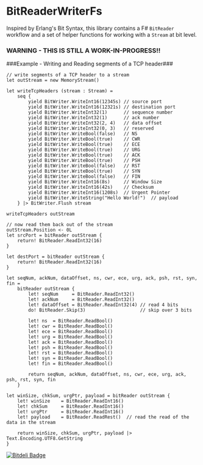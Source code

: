 BitReaderWriterFs
=================

Inspired by Erlang's Bit Syntax, this library contains a F# `BitReader` workflow and a set of helper functions for working with a `Stream` at bit level.

### WARNING - THIS IS STILL A WORK-IN-PROGRESS!!

###Example - Writing and Reading segments of a TCP header###

    // write segments of a TCP header to a stream
    let outStream = new MemoryStream()

    let writeTcpHeaders (stream : Stream) =
        seq {
            yield BitWriter.WriteInt16(12345s) // source port
            yield BitWriter.WriteInt16(12321s) // destination port
            yield BitWriter.WriteInt32(1)      // sequence number
            yield BitWriter.WriteInt32(1)      // ack number
            yield BitWriter.WriteInt32(2, 4)   // data offset
            yield BitWriter.WriteInt32(0, 3)   // reserved
            yield BitWriter.WriteBool(false)   // NS
            yield BitWriter.WriteBool(true)    // CWR
            yield BitWriter.WriteBool(true)    // ECE
            yield BitWriter.WriteBool(true)    // URG
            yield BitWriter.WriteBool(true)    // ACK
            yield BitWriter.WriteBool(true)    // PSH
            yield BitWriter.WriteBool(false)   // RST
            yield BitWriter.WriteBool(true)    // SYN
            yield BitWriter.WriteBool(false)   // FIN
            yield BitWriter.WriteInt16(8s)     // Window Size
            yield BitWriter.WriteInt16(42s)    // Checksum
            yield BitWriter.WriteInt16(1208s)  // Urgent Pointer
            yield BitWriter.WriteString("Hello World!")  // payload
        } |> BitWriter.Flush stream

    writeTcpHeaders outStream

    // now read them back out of the stream
    outStream.Position <- 0L
    let srcPort = bitReader outStream {
        return! BitReader.ReadInt32(16)
    }
    
    let destPort = bitReader outStream {
        return! BitReader.ReadInt32(16)
    }

    let seqNum, ackNum, dataOffset, ns, cwr, ece, urg, ack, psh, rst, syn, fin = 
        bitReader outStream {
            let! seqNum     = BitReader.ReadInt32()
            let! ackNum     = BitReader.ReadInt32()
            let! dataOffset = BitReader.ReadInt32(4) // read 4 bits
            do! BitReader.Skip(3)                    // skip over 3 bits

            let! ns  = BitReader.ReadBool()
            let! cwr = BitReader.ReadBool()
            let! ece = BitReader.ReadBool()
            let! urg = BitReader.ReadBool()
            let! ack = BitReader.ReadBool()
            let! psh = BitReader.ReadBool()
            let! rst = BitReader.ReadBool()
            let! syn = BitReader.ReadBool()
            let! fin = BitReader.ReadBool()

            return seqNum, ackNum, dataOffset, ns, cwr, ece, urg, ack, psh, rst, syn, fin
        }

    let winSize, chkSum, urgPtr, payload = bitReader outStream {
        let! winSize    = BitReader.ReadInt16()
        let! chkSum     = BitReader.ReadInt16()
        let! urgPtr     = BitReader.ReadInt16()
        let! payload    = BitReader.ReadRest()  // read the read of the data in the stream

        return winSize, chkSum, urgPtr, payload |> Text.Encoding.UTF8.GetString
    }


[![Bitdeli Badge](https://d2weczhvl823v0.cloudfront.net/theburningmonk/bitreaderwriterfs/trend.png)](https://bitdeli.com/free "Bitdeli Badge")

